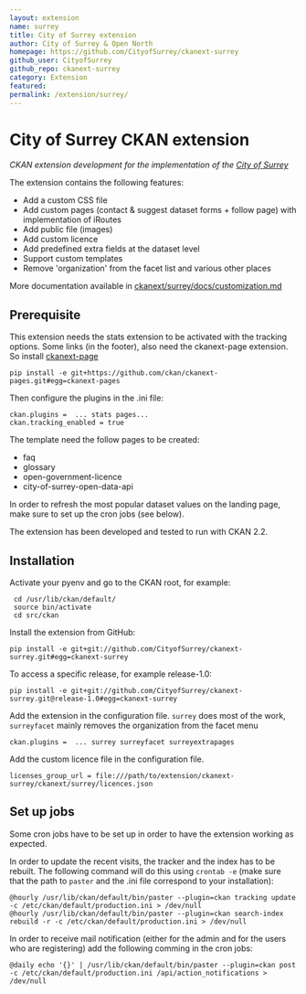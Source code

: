 ```yaml
---
layout: extension
name: surrey
title: City of Surrey extension
author: City of Surrey & Open North
homepage: https://github.com/CityofSurrey/ckanext-surrey
github_user: CityofSurrey
github_repo: ckanext-surrey
category: Extension
featured: 
permalink: /extension/surrey/
---
```



City of Surrey CKAN extension
=============================

*CKAN extension development for the implementation of the [City of Surrey](https://www.surrey.ca/)*

The extension contains the following features:

-   Add a custom CSS file
-   Add custom pages (contact & suggest dataset forms + follow page) with implementation of iRoutes
-   Add public file (images)
-   Add custom licence
-   Add predefined extra fields at the dataset level
-   Support custom templates
-   Remove 'organization' from the facet list and various other places

More documentation available in [ckanext/surrey/docs/customization.md](ckanext/surrey/docs/customization.md)

Prerequisite
------------

This extension needs the stats extension to be activated with the tracking options. Some links (in the footer), also need the ckanext-page extension. So install [ckanext-page](https://github.com/ckan/ckanext-pages)

    pip install -e git+https://github.com/ckan/ckanext-pages.git#egg=ckanext-pages

Then configure the plugins in the .ini file:

    ckan.plugins =  ... stats pages...
    ckan.tracking_enabled = true 

The template need the follow pages to be created:

-   faq
-   glossary
-   open-government-licence
-   city-of-surrey-open-data-api

In order to refresh the most popular dataset values on the landing page, make sure to set up the cron jobs (see below).

The extension has been developed and tested to run with CKAN 2.2.

Installation
------------

Activate your pyenv and go to the CKAN root, for example:

     cd /usr/lib/ckan/default/
     source bin/activate
     cd src/ckan

Install the extension from GitHub:

    pip install -e git+git://github.com/CityofSurrey/ckanext-surrey.git#egg=ckanext-surrey

To access a specific release, for example release-1.0:

    pip install -e git+git://github.com/CityofSurrey/ckanext-surrey.git@release-1.0#egg=ckanext-surrey

Add the extension in the configuration file. `surrey` does most of the work, `surreyfacet` mainly removes the organization from the facet menu

    ckan.plugins =  ... surrey surreyfacet surreyextrapages

Add the custom licence file in the configuration file.

    licenses_group_url = file:///path/to/extension/ckanext-surrey/ckanext/surrey/licences.json

Set up jobs
-----------

Some cron jobs have to be set up in order to have the extension working as expected.

In order to update the recent visits, the tracker and the index has to be rebuilt. The following command will do this using `crontab -e` (make sure that the path to `paster` and the .ini file correspond to your installation):

    @hourly /usr/lib/ckan/default/bin/paster --plugin=ckan tracking update -c /etc/ckan/default/production.ini > /dev/null
    @hourly /usr/lib/ckan/default/bin/paster --plugin=ckan search-index rebuild -r -c /etc/ckan/default/production.ini > /dev/null

In order to receive mail notification (either for the admin and for the users who are registering) add the following comming in the cron jobs:

    @daily echo '{}' | /usr/lib/ckan/default/bin/paster --plugin=ckan post -c /etc/ckan/default/production.ini /api/action_notifications > /dev/null

